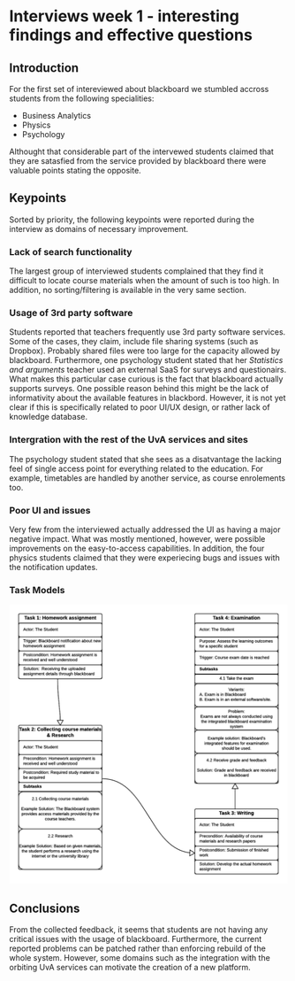 # Interviews week 1 - interesting findings and effective questions

## Introduction
For the first set of intereviewed about blackboard we stumbled accross students from the following specialities:
 - Business Analytics 
 - Physics 
 - Psychology

Althought that considerable part of the intervewed students claimed that they are satasfied from the service provided by blackboard there were valuable points stating the opposite. 

## Keypoints
Sorted by priority, the following keypoints were reported during the interview as domains of necessary improvement.

### Lack of search functionality
The largest group of interviewed students complained that they find it difficult to locate course materials when the amount of such is too high. In addition, no sorting/filtering is available in the very same section. 

### Usage of 3rd party software
Students reported that teachers frequently use 3rd party software services. Some of the cases, they claim, include file sharing systems (such as Dropbox). Probably shared files were too large for the capacity allowed by blackboard. Furthermore, one psychology student stated that her _Statistics and arguments_ teacher used an external SaaS for surveys and questionairs. What makes this particular case curious is the fact that blackboard actually supports surveys. One possible reason behind this might be the lack of informativity about the available features in blackbord. However, it is not yet clear if this is specifically related to poor UI/UX design, or rather lack of knowledge database. 

### Intergration with the rest of the UvA services and sites
The psychology student stated that she sees as a disatvantage the lacking feel of single access point for everything related to the education. For example, timetables are handled by another service, as course enrolements too.

### Poor UI and issues
Very few from the interviewed actually addressed the UI as having a major negative impact. What was mostly mentioned, however, were possible improvements on the easy-to-access capabilities. In addition, the four physics students claimed that they were experiecing bugs and issues with the notification updates.

### Task Models
![Week 1, Task Model 1](task_model_1.png)

## Conclusions 
From the collected feedback, it seems that students are not having any critical issues with the usage of blackboard. Furthermore, the current reported problems can be patched rather than enforcing rebuild of the whole system. However, some domains such as the integration with the orbiting UvA services can motivate the creation of a new platform.
